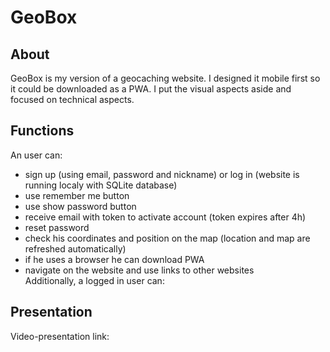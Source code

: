 # GeoBox
## About 
GeoBox is my version of a geocaching website. I designed it mobile first so it could be downloaded as a PWA. I put the visual aspects aside and focused on technical aspects.
## Functions
An user can:    
- sign up (using email, password and nickname) or log in (website is running localy with SQLite database) 
- use remember me button   
- use show password button    
- receive email with token to activate account (token expires after 4h)
- reset password
- check his coordinates and position on the map (location and map are refreshed automatically)       
- if he uses a browser he can download PWA    
- navigate on the website and use links to other websites   
Additionally, a logged in user can:
## Presentation
Video-presentation link:
